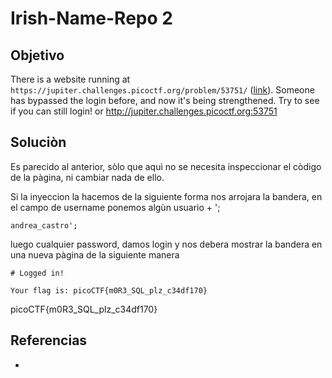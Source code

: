 # Irish-Name-Repo 2
## Objetivo
There is a website running at `https://jupiter.challenges.picoctf.org/problem/53751/` ([link](https://jupiter.challenges.picoctf.org/problem/53751/)). Someone has bypassed the login before, and now it's being strengthened. Try to see if you can still login! or http://jupiter.challenges.picoctf.org:53751

## Soluciòn
Es parecido al anterior, sòlo que aquì no se necesita inspeccionar el còdigo de la pàgina, ni cambiar nada de ello.

Si la inyeccion la hacemos de la siguiente forma nos arrojara la bandera, en el campo de username ponemos algùn usuario + '; 
``` shell
andrea_castro';
```
luego cualquier password, damos login y nos debera mostrar la bandera en una nueva pàgina de la siguiente manera
``` shell
# Logged in!

Your flag is: picoCTF{m0R3_SQL_plz_c34df170}
```
picoCTF{m0R3_SQL_plz_c34df170}

## Referencias
- []()